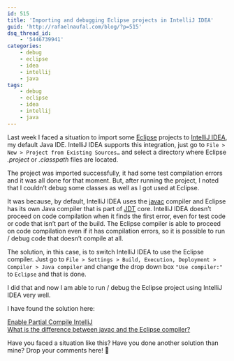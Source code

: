 ```yaml
---
id: 515
title: 'Importing and debugging Eclipse projects in IntelliJ IDEA'
guid: 'http://rafaelnaufal.com/blog/?p=515'
dsq_thread_id:
    - '5446739941'
categories:
    - debug
    - eclipse
    - idea
    - intellij
    - java
tags:
    - debug
    - eclipse
    - idea
    - intellij
    - java
---
```


Last week I faced a situation to import some [Eclipse](https://eclipse.org/) projects to [IntelliJ IDEA](https://www.jetbrains.com/idea/), my default Java IDE. IntelliJ IDEA supports this integration, just go to `File > New > Project from Existing Sources…` and select a directory where Eclipse *.project* or *.classpath* files are located.

The project was imported successfully, it had some test compilation errors and it was all done for that moment. But, after running the project, I noted that I couldn’t debug some classes as well as I got used at Eclipse.

It was because, by default, IntelliJ IDEA uses the [javac](https://en.wikipedia.org/wiki/Javac) compiler and Eclipse has its own Java compiler that is part of [JDT](https://eclipse.org/jdt/core/) core. IntelliJ IDEA doesn’t proceed on code compilation when it finds the first error, even for test code or code that isn’t part of the build. The Eclipse compiler is able to proceed on code compilation even if it has compilation errors, so it is possible to run / debug code that doesn’t compile at all.

The solution, in this case, is to switch IntelliJ IDEA to use the Eclipse compiler. Just go to `File > Settings > Build, Execution, Deployment > Compiler > Java compiler` and change the drop down box `"Use compiler:"` to `Eclipse` and that is done.

I did that and now I am able to run / debug the Eclipse project using IntelliJ IDEA very well.

I have found the solution here:

[Enable Partial Compile IntelliJ](http://stackoverflow.com/a/16784855)  
[What is the difference between javac and the Eclipse compiler?](http://stackoverflow.com/a/3061680)

Have you faced a situation like this? Have you done another solution than mine? Drop your comments here! 🙂
